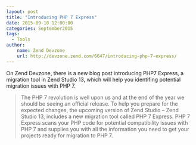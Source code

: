 ```yaml
---
layout: post
title: "Introducing PHP 7 Express"
date: 2015-09-18 12:00:00
categories: September2015
tags:
  - Tools
author:
    name: Zend Devzone
    url: http://devzone.zend.com/6647/introducing-php-7-express/
---
```


On Zend Devzone, there is a new blog post introducing PHP7 Express, a migration tool in Zend Studio 13, which will help you identifing potential migration issues with PHP 7.

> The PHP 7 revolution is well upon us and at the end of the year we should be seeing an official release. To help you prepare for the expected changes, the upcoming version of Zend Studio – Zend Studio 13, includes a new migration tool called PHP 7 Express. PHP 7 Express scans your PHP code for potential compatibility issues with PHP 7 and supplies you with all the information you need to get your projects ready for migration to PHP 7.